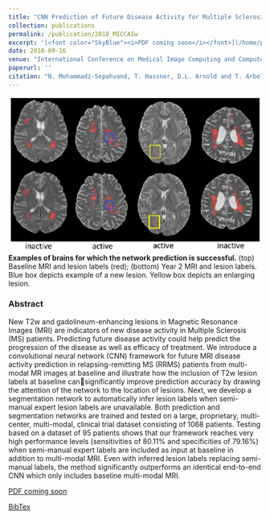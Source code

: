 ```yaml
---
title: "CNN Prediction of Future Disease Activity for Multiple Sclerosis Patients from Baseline MRI and Lesion Labels"
collection: publications
permalink: /publication/2018_MICCAIw
excerpt: '[<font color="SkyBlue"><i>PDF coming soon</i></font>](/home/publication/2018_MICCAIw)'
date: 2018-09-16
venue: "International Conference on Medical Image Computing and Computer Assisted Intervention (MICCAI) workshops, Grenada, Spain"
paperurl: ''
citation: "N. Mohammadi-Sepahvand, T. Hassner, D.L. Arnold and T. Arbel, <i>CNN Prediction of Future Disease Activity for Multiple Sclerosis Patients from Baseline MRI and Lesion Labels</i>, International Conference on Medical Image Computing and Computer Assisted Intervention (MICCAI) Workshops, Grenada, Spain, September 2018"
---
```

[comment]: <> (<img src='../images/New - Icon.jpg' width='60'>)

<img src='../projects/PredictMS/MSpredict.jpg'><br/>
<b>Examples of brains for which the network prediction is successful.</b> (top) Baseline MRI and lesion labels (red); (bottom) Year 2 MRI and lesion labels. Blue box depicts example of a new lesion. Yellow box depicts an enlarging lesion.

### Abstract
New T2w and gadolineum-enhancing lesions in Magnetic Resonance Images (MRI) are indicators of new disease activity in Multiple Sclerosis (MS) patients. Predicting future disease activity could help predict the progression of the disease as well as efficacy of treatment. We introduce a convolutional neural network (CNN) framework for future MRI disease activity prediction in relapsing-remitting MS (RRMS) patients from multi-modal MR images at baseline and illustrate how the inclusion of T2w lesion labels at baseline cansignificantly improve prediction accuracy by drawing the attention of the network to the location of lesions. Next, we develop a segmentation network to automatically infer lesion labels when semi-manual expert lesion labels are unavailable. Both prediction and segmentation networks are trained and tested on a large, proprietary, multi-center, multi-modal, clinical trial dataset consisting of 1068 patients. Testing based on a dataset of 95 patients shows that our framework reaches very high performance levels (sensitivities of 80.11% and specificities of 79.16%) when semi-manual expert labels are included as input at baseline in addition to multi-modal MRI. Even with inferred lesion labels replacing semi-manual labels, the method significantly outperforms an identical end-to-end CNN which only includes baseline multi-modal MRI.

 
[PDF coming soon](./2018_MICCAIw)

[BibTex](../projects/PredictMS/BibTeX.txt)
